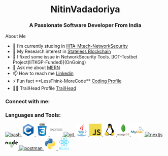 <h1 align="center"> NitinVadadoriya </h1>
<h3 align="center">A Passionate Software Developer From India</h3>

<summary>About Me</summary>
<ul>
<li> 🔭 I’m currently studing in <a href="https://www.google.com/url?sa=t&source=web&rct=j&opi=89978449&url=https://www.iiita.ac.in/&ved=2ahUKEwikherOiO6KAxX3avUHHdEPD6AQFnoECAsQAQ&usg=AOvVaw1cIQvQqSQKspU0LJhBK8I5"> IIITA-Mtech-NetworkSecurity </a> </li>

<li> 🌱 My Research interest in <a href="https://blog.ueex.com/crypto-terms/stateless-blockchain/"> Stateless Blockchain </a> </li>

<li> 🤝 I fixed some issue in NetworkSecurity Tools. [IOT-Testbet Project(IITKGP-Funded)](OnGoing) </li>

<li> 💬 Ask me about <a href="https://www.google.com/url?sa=t&source=web&rct=j&opi=89978449&url=https://www.mongodb.com/resources/languages/mern-stack&ved=2ahUKEwjbxuWqiu6KAxUddvUHHZ4HHoQQFnoECBoQAw&usg=AOvVaw2AR87NAhp-WMSUXuodfP0s"> MERN </a> </li>

<li> 📫 How to reach me <a href="https://www.linkedin.com/in/nitin-vadadoriya-111252195/"> Linkedin </a> </li>

<li> ⚡ Fun fact **LessThink-MoreCode** <a href="https://leetcode.com/u/NitinVadadoriya/" target="_blank" rel="noreferrer"> Coding Profile </a> </li>
<li> 👨‍💻 TrailHead Profile <a href="https://www.salesforce.com/trailblazer/qdntyiuycjp5md5gbl">TrailHead</a></li> 

</ul>
</details>

<h3 align="left">Connect with me:</h3>
<p align="left">
</p>

<h3 align="left">Languages and Tools:</h3>
<p align="left"> <a href="https://www.gnu.org/software/bash/" target="_blank" rel="noreferrer"> <img src="https://www.vectorlogo.zone/logos/gnu_bash/gnu_bash-icon.svg" alt="bash" width="40" height="40"/> </a> <a href="https://www.cprogramming.com/" target="_blank" rel="noreferrer"> <img src="https://raw.githubusercontent.com/devicons/devicon/master/icons/c/c-original.svg" alt="c" width="40" height="40"/> </a> <a href="https://www.w3schools.com/css/" target="_blank" rel="noreferrer"> <img src="https://raw.githubusercontent.com/devicons/devicon/master/icons/css3/css3-original-wordmark.svg" alt="css3" width="40" height="40"/> </a> <a href="https://expressjs.com" target="_blank" rel="noreferrer"> <img src="https://raw.githubusercontent.com/devicons/devicon/master/icons/express/express-original-wordmark.svg" alt="express" width="40" height="40"/> </a> <a href="https://git-scm.com/" target="_blank" rel="noreferrer"> <img src="https://www.vectorlogo.zone/logos/git-scm/git-scm-icon.svg" alt="git" width="40" height="40"/> </a> <a href="https://www.java.com" target="_blank" rel="noreferrer"> <img src="https://raw.githubusercontent.com/devicons/devicon/master/icons/java/java-original.svg" alt="java" width="40" height="40"/> </a> <a href="https://developer.mozilla.org/en-US/docs/Web/JavaScript" target="_blank" rel="noreferrer"> <img src="https://raw.githubusercontent.com/devicons/devicon/master/icons/javascript/javascript-original.svg" alt="javascript" width="40" height="40"/> </a> <a href="https://www.linux.org/" target="_blank" rel="noreferrer"> <img src="https://raw.githubusercontent.com/devicons/devicon/master/icons/linux/linux-original.svg" alt="linux" width="40" height="40"/> </a> <a href="https://www.mongodb.com/" target="_blank" rel="noreferrer"> <img src="https://raw.githubusercontent.com/devicons/devicon/master/icons/mongodb/mongodb-original-wordmark.svg" alt="mongodb" width="40" height="40"/> </a> <a href="https://www.mysql.com/" target="_blank" rel="noreferrer"> <img src="https://raw.githubusercontent.com/devicons/devicon/master/icons/mysql/mysql-original-wordmark.svg" alt="mysql" width="40" height="40"/> </a> <a href="https://nextjs.org/" target="_blank" rel="noreferrer"> <img src="https://cdn.worldvectorlogo.com/logos/nextjs-2.svg" alt="nextjs" width="40" height="40"/> </a> <a href="https://nodejs.org" target="_blank" rel="noreferrer"> <img src="https://raw.githubusercontent.com/devicons/devicon/master/icons/nodejs/nodejs-original-wordmark.svg" alt="nodejs" width="40" height="40"/> </a> <a href="https://postman.com" target="_blank" rel="noreferrer"> <img src="https://www.vectorlogo.zone/logos/getpostman/getpostman-icon.svg" alt="postman" width="40" height="40"/> </a> <a href="https://www.python.org" target="_blank" rel="noreferrer"> <img src="https://raw.githubusercontent.com/devicons/devicon/master/icons/python/python-original.svg" alt="python" width="40" height="40"/> </a> <a href="https://reactjs.org/" target="_blank" rel="noreferrer"> <img src="https://raw.githubusercontent.com/devicons/devicon/master/icons/react/react-original-wordmark.svg" alt="react" width="40" height="40"/> </a> </p>
